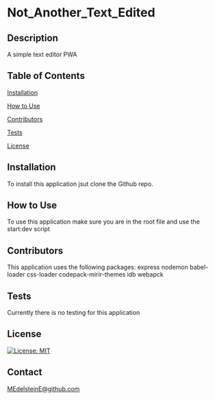 # Not_Another_Text_Edited

## Description
A simple text editor PWA

## Table of Contents

[Installation](#installation)

[How to Use](#how_to_use)

[Contributors](#contributors)

[Tests](#tests)

[License](#license)

## Installation

To install this application jsut clone the Github repo.

## How to Use

To use this application make sure you are in the root file and use the start:dev script

## Contributors

This application uses the following packages:
express
nodemon
babel-loader
css-loader
codepack-mirir-themes
idb
webapck

## Tests

Currently there is no testing for this application

## License 

[![License: MIT](https://img.shields.io/badge/License-MIT-yellow.svg)](https://opensource.org/licenses/MIT)

## Contact

MEdelsteinE@github.com



